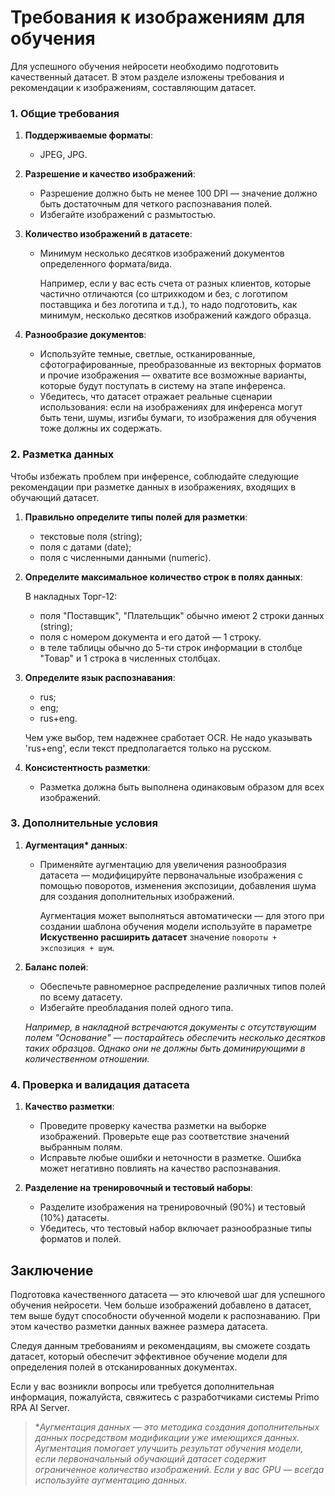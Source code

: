 # Требования к изображениям для обучения 

Для успешного обучения нейросети необходимо подготовить качественный датасет. В этом разделе изложены требования и рекомендации к изображениям, составляющим датасет.


### 1. Общие требования

1. **Поддерживаемые форматы**:
   - JPEG, JPG.

1. **Разрешение и качество изображений**:
    - Разрешение должно быть не менее 100 DPI — значение должно быть достаточным для четкого распознавания полей.
    - Избегайте изображений с размытостью.

1. **Количество изображений в датасете**:
    - Минимум несколько десятков изображений документов определенного формата/вида. 

      Например, если у вас есть счета от разных клиентов, которые частично отличаются (со штрихкодом и без, с логотипом поставщика и без логотипа и т.д.), то надо подготовить, как минимум, несколько десятков изображений каждого образца.

1. **Разнообразие документов**:
   - Используйте темные, светлые, остканированные, сфотографированные, преобразованные из векторных форматов и прочие изображения — охватите все возможные варианты, которые будут поступать в систему на этапе инференса.
   - Убедитесь, что датасет отражает реальные сценарии использования: если на изображениях для инференса могут быть тени, шумы, изгибы бумаги, то изображения для обучения тоже должны их содержать.


### 2. Разметка данных

Чтобы избежать проблем при инференсе, соблюдайте следующие рекомендации при разметке данных в изображениях, входящих в обучающий датасет. 

1. **Правильно определите типы полей для разметки**:
    - текстовые поля (string);
    - поля с датами (date);
    - поля с численными данными (numeric).

2. **Определите максимальное количество строк в полях данных**:
   
    В накладных Торг-12:
    * поля "Поставщик", "Плательщик" обычно имеют 2 строки данных (string);
    * поля с номером документа и его датой — 1 строку.
    * в теле таблицы обычно до 5-ти строк информации в столбце "Товар" и 1 строка в численных столбцах.

4. **Определите язык распознавания**:
    - rus;
    - eng;
    - rus+eng.

    Чем уже выбор, тем надежнее сработает OCR. Не надо указывать 'rus+eng', если текст предполагается только на русском.

5. **Консистентность разметки**:
    - Разметка должна быть выполнена одинаковым образом для всех изображений.


### 3. Дополнительные условия

1. **Аугментация\* данных**:
   - Применяйте аугментацию для увеличения разнообразия датасета — модифицируйте первоначальные изображения с помощью поворотов, изменения экспозиции, добавления шума для создания дополнительных изображений. 

     Аугментация может выполняться автоматически — для этого при создании шаблона обучения модели используйте в параметре **Искуственно расширить датасет** значение `повороты + экспозиция + шум`. 

2. **Баланс полей**:
    - Обеспечьте равномерное распределение различных типов полей по всему датасету.
    - Избегайте преобладания полей одного типа.

    *Например, в накладной встречаются документы с отсутствующим полем "Основание" — постарайтесь обеспечить несколько десятков таких образцов. Однако они не должны быть доминирующими в количественном отношении.*

### 4. Проверка и валидация датасета

1. **Качество разметки**:
    - Проведите проверку качества разметки на выборке изображений. Проверьте еще раз соответствие значений выбранным полям. 
    - Исправьте любые ошибки и неточности в разметке. Ошибка может негативно повлиять на качество распознавания.

2. **Разделение на тренировочный и тестовый наборы**:
    - Разделите изображения на тренировочный (90%) и тестовый (10%) датасеты.
    - Убедитесь, что тестовый набор включает разнообразные типы форматов и полей.


## Заключение

Подготовка качественного датасета — это ключевой шаг для успешного обучения нейросети. Чем больше изображений добавлено в датасет, тем выше будут способности обученной модели к распознаванию. При этом качество разметки данных важнее размера датасета. 

Следуя данным требованиям и рекомендациям, вы сможете создать датасет, который обеспечит эффективное обучение модели для определения полей в отсканированных документах.

Если у вас возникли вопросы или требуется дополнительная информация, пожалуйста, свяжитесь с разработчиками системы Primo RPA AI Server.


> \**Аугментация данных — это методика создания дополнительных данных посредством модификации уже имеющихся данных. Аугментация помогает улучшить результат обучения модели, если первоначальный обучающий датасет содержит ограниченное количество изображений. Если у вас GPU — всегда используйте аугментацию данных.*
